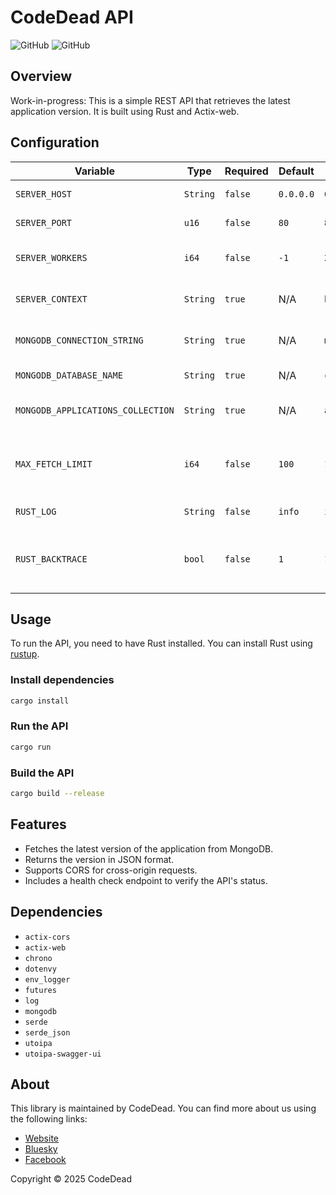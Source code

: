# CodeDead API

![GitHub](https://img.shields.io/badge/language-Rust-green)
![GitHub](https://img.shields.io/github/license/CodeDead/codedead_api)

## Overview

Work-in-progress: This is a simple REST API that retrieves the latest application version. It is built using Rust and
Actix-web.

## Configuration

| Variable                          | Type     | Required | Default   | Example                     | Comment                                                              |
|-----------------------------------|----------|----------|-----------|-----------------------------|----------------------------------------------------------------------|
| `SERVER_HOST`                     | `String` | `false`  | `0.0.0.0` | `0.0.0.0`                   | The hostname for the server                                          |
| `SERVER_PORT`                     | `u16`    | `false`  | `80`      | `80`                        | The port for the server                                              |
| `SERVER_WORKERS`                  | `i64`    | `false`  | `-1`      | `24`                        | The amount of threads the server can use                             |
| `SERVER_CONTEXT`                  | `String` | `true`   | N/A       | `https://localhost:132`     | The base URL context where the server runs                           |
| `MONGODB_CONNECTION_STRING`       | `String` | `true`   | N/A       | `mongodb://localhost:27017` | The MongoDB connection string                                        |
| `MONGODB_DATABASE_NAME`           | `String` | `true`   | N/A       | `codedead_staging`          | The MongoDB database name                                            |
| `MONGODB_APPLICATIONS_COLLECTION` | `String` | `true`   | N/A       | `applications`              | The MongoDB application collection                                   |
| `MAX_FETCH_LIMIT`                 | `i64`    | `false`  | `100`     | `100`                       | The maximum amount of entries that can be retrieved on a single page |
| `RUST_LOG`                        | `String` | `false`  | `info`    | `info`                      | The RUST log level                                                   |
| `RUST_BACKTRACE`                  | `bool`   | `false`  | `1`       | `1`                         | Allow an acquisition of a backtrace at runtime programmatically      |

## Usage

To run the API, you need to have Rust installed. You can install Rust using [rustup](https://rustup.rs/).

### Install dependencies

```bash
cargo install
```

### Run the API

```bash
cargo run
```

### Build the API

```bash
cargo build --release
```

## Features

- Fetches the latest version of the application from MongoDB.
- Returns the version in JSON format.
- Supports CORS for cross-origin requests.
- Includes a health check endpoint to verify the API's status.

## Dependencies

- `actix-cors`
- `actix-web`
- `chrono`
- `dotenvy`
- `env_logger`
- `futures`
- `log`
- `mongodb`
- `serde`
- `serde_json`
- `utoipa`
- `utoipa-swagger-ui`

## About

This library is maintained by CodeDead. You can find more about us using the following links:

* [Website](https://codedead.com)
* [Bluesky](https://bsky.app/profile/codedead.com)
* [Facebook](https://facebook.com/deadlinecodedead)

Copyright © 2025 CodeDead
